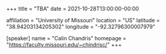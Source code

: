 +++
title = "TBA"
date = 2021-10-28T13:00:00-00:00

affiliation = "University of Missouri"
location = "US"
latitude = "38.94203134205302"
longitude = "-92.32796300007979"

[speaker]
  name = "Calin Chandris"
  homepage = "https://faculty.missouri.edu/~chindrisc/"
+++
